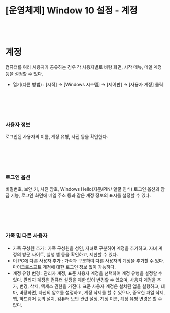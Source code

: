 # [운영체제] Window 10 설정 - 계정

<br><br>

# **계정**

컴퓨터를 여러 사용자가 공유하는 경우 각 사용자별로 바탕 화면, 시작 메뉴, 메일 계정 등을 설정할 수 있다.

- 열기(다른 방법) : [시작] → [Windows 시스템] → [제어판] → [사용자 계정] 클릭

<br><br>
<br><br>

### **사용자 정보**

로그인된 사용자의 이름, 계정 유형, 사진 등을 확인한다.

<br><br>
<br><br>

### **로그인 옵션**

비밀번호, 보안 키, 사진 암호, Windows Hello(지문/PIN/ 얼굴 인식) 로그인 옵션과 잠금 기능, 로그인 화면에 메일 주소 등과 같은 계정 정보의 표시를 설정할 수 있다.

<br><br>
<br><br>

### **가족 및 다른 사용자**

- 가족 구성원 추가 : 가족 구성원을 성인, 자녀로 구분하여 계정을 추가하고, 자녀 계정의 방문 사이트, 실행 앱 등을 확인하고, 제한할 수 있다.
- 이 PC에 다른 사용자 추가 : 가족과 구분하여 다른 사용자의 계정을 추가할 수 있다. 마이크로소프트 계정에 대한 로그인 정보 없이 가능하다.
- 계정 유형 변경 : 관리자 계정, 표준 사용자 계정을 선택하여 계정 유형을 설정할 수 있다. 관리자 계정은 컴퓨터 설정을 제한 없이 변경할 수 있으며, 사용자 계정을 추가, 변경, 삭제, 액세스 권한을 가진다. 표준 사용자 계정은 설치된 앱을 실행하고, 테마, 바탕화면, 자신의 암호를 설정하고, 계정 삭제를 할 수 있으나, 중요한 파일 삭제, 앱, 하드웨어 등의 설치, 컴퓨터 보안 관련 설정, 계정 이름, 계정 유형 변경은 할 수 없다.
